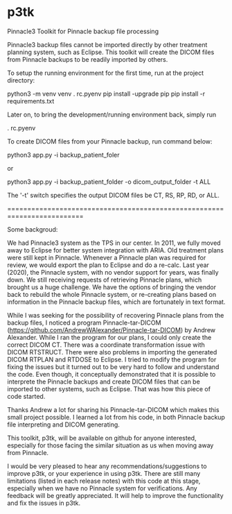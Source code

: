 # p3tk
Pinnacle3 Toolkit for Pinnacle backup file processing

Pinnacle3 backup files cannot be imported directly by other treatment planning system, such as Eclipse. 
This toolkit will create the DICOM files from Pinnacle backups to be readily imported
by others.

To setup the running environment for the first time, run at the project directory:

python3 -m venv venv
. rc.pyenv
pip install -upgrade pip
pip install -r requirements.txt

Later on, to bring the development/running environment back, simply run

. rc.pyenv


To create DICOM files from your Pinnacle backup, run command below:

python3 app.py -i backup_patient_foler

or

python3 app.py -i backup_patient_folder -o dicom_output_folder -t ALL

The '-t' switch specifies the output DICOM files be CT, RS, RP, RD, or ALL.


=========================================================================

Some backgroud:

We had Pinnacle3 system as the TPS in our center. In 2011, we fully moved away 
to Eclipse for better system integration with ARIA. 
Old treatment plans were still kept in Pinnacle. Whenever a Pinnacle plan 
was required for review, we would export the plan to Eclipse and do a re-calc. 
Last year (2020), the Pinnacle system, with no vendor support for years, 
was finally down. 
We still receiving requests of retrieving Pinnacle plans, which 
brought us a huge challenge. We have the options of bringing the vendor back 
to rebuild the whole Pinnacle system, or re-creating plans based 
on information in the Pinnacle backup files, which are fortunately in text format.

While I was seeking for the possibility of recovering Pinnacle plans from the backup
files, I noticed a program Pinnacle-tar-DICOM (https://github.com/AndrewWAlexander/Pinnacle-tar-DICOM) by Andrew Alexander. While I ran the program for our plans, 
I could only create the correct DICOM CT. There was a coordinate transformation issue
with DICOM RTSTRUCT. There were also problems in importing the generated 
DICOM RTPLAN and RTDOSE to Eclipse. 
I tried to modify the program for fixing the issues 
but it turned out to be very hard to follow and understand the code. Even though,
it conceptually demonstrated that it is possible to interprete the Pinnacle backups
and create DICOM files that can be imported to other systems, such as Eclipse.
That was how this piece of code started. 

Thanks Andrew a lot for sharing his Pinnacle-tar-DICOM which makes this small project
possible. I learned a lot from his code, in both Pinnacle backup file interpreting 
and DICOM generating. 

This toolkit, p3tk, will be available on github for anyone interested, 
especially for those
facing the similar situation as us when moving away from Pinnacle.

I would be very pleased to hear any recommendations/suggestions to improve p3tk, 
or your experience in using p3tk. There are still many limitations (listed
in each release notes) with this code at this stage, 
especially when we have no Pinnacle system for verifications.
Any feedback will be greatly appreciated. It will help to improve 
the functionality and fix the issues in p3tk.
